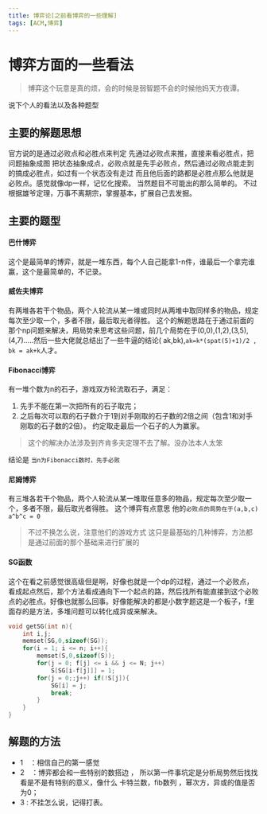```yaml
---
title: 博弈论[之前看博弈的一些理解]
tags: [ACM,博弈]
---
```


# 博弈方面的一些看法

> 博弈这个玩意是真的烦，会的时候是弱智题不会的时候他妈天方夜谭。  

说下个人的看法以及各种题型

## 主要的解题思想

官方说的是通过必败点和必胜点来判定
先通过必败点来推，直接来看必胜点，把问题抽象成图 把状态抽象成点，必败点就是先手必败点，然后通过必败点能走到的搞成必胜点，如过有一个状态没有走过 而且他后面的路都是必胜点那么他就是必败点。感觉就像dp一样，记忆化搜索。
当然题目不可能出的那么简单的。
不过根据雄爷定理，万事不离期宗，掌握基本，扩展自己去发掘。

## 主要的题型
#### 巴什博弈
这个是最简单的博弈，就是一堆东西，每个人自己能拿1-n件，谁最后一个拿完谁赢，这个是最简单的，不记录。
#### 威佐夫博弈
有两堆各若干个物品，两个人轮流从某一堆或同时从两堆中取同样多的物品，规定每次至少取一个，多者不限，最后取光者得胜。
这个的解题思路在于通过前面的那个np问题来解决，用局势来思考这些问题，前几个局势在于(0,0),(1,2),(3,5),(4,7).....然后一些大佬就总结出了一些牛逼的结论( ak,bk),`ak=k*(spat(5)+1)/2 , bk = ak+k`人才。
#### Fibonacci博弈
有一堆个数为n的石子，游戏双方轮流取石子，满足：
1. 先手不能在第一次把所有的石子取完；
2. 之后每次可以取的石子数介于1到对手刚取的石子数的2倍之间（包含1和对手刚取的石子数的2倍）。 约定取走最后一个石子的人为赢家。  
> 这个的解决办法涉及到齐肯多夫定理不去了解。没办法本人太笨

结论是 `当n为Fibonacci数时，先手必败`

#### 尼姆博弈
有三堆各若干个物品，两个人轮流从某一堆取任意多的物品，规定每次至少取一个，多者不限，最后取光者得胜。
这个博弈有点意思 他的`必败点的局势在于(a,b,c) a^b^c = 0`

> 不过不换怎么说，注意他们的游戏方式 这只是最基础的几种博弈，方法都是通过前面的那个基础来进行扩展的

#### SG函数
这个在看之前感觉很高级但是啊，好像也就是一个dp的过程，通过一个必败点，看成起点然后，那个方法看成通向下一个起点的路，然后找所有能直接到这个必败点的必胜点。好像也就那么回事。好像能解决的都是小数字题这是一个板子，f里面存的是方法，多堆问题可以转化成异或来解决。
```cpp
void getSG(int n){
    int i,j;
    memset(SG,0,sizeof(SG));
    for(i = 1; i <= n; i++){
        memset(S,0,sizeof(S));
        for(j = 0; f[j] <= i && j <= N; j++)
            S[SG[i-f[j]]] = 1;
        for(j = 0;;j++) if(!S[j]){
            SG[i] = j;
            break;
        }
    }
}
```
## 解题的方法
* 1　：相信自己的第一感觉
* 2　：博弈都会和一些特别的数搭边 ， 所以第一件事坑定是分析局势然后找找看是不是有特别的意义，像什么 卡特兰数，fib数列 ，幂次方，异或的值是否为0；
* 3 : 不挂怎么说，记得打表。
